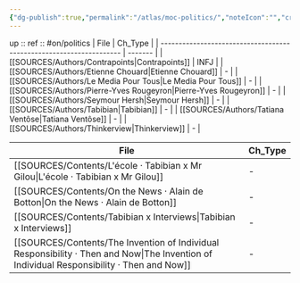 ```yaml
---
{"dg-publish":true,"permalink":"/atlas/moc-politics/","noteIcon":"","created":"2023-02-19T16:07:17.175+01:00","updated":"2023-04-08T01:11:45.931+02:00"}
---
```


up :: 
ref :: 
#on/politics 
| File                                                                | Ch_Type |
| ------------------------------------------------------------------- | ------- |
| [[SOURCES/Authors/Contrapoints\|Contrapoints]]                   | INFJ    |
| [[SOURCES/Authors/Etienne Chouard\|Etienne Chouard]]             | \-      |
| [[SOURCES/Authors/Le Media Pour Tous\|Le Media Pour Tous]]       | \-      |
| [[SOURCES/Authors/Pierre-Yves Rougeyron\|Pierre-Yves Rougeyron]] | \-      |
| [[SOURCES/Authors/Seymour Hersh\|Seymour Hersh]]                 | \-      |
| [[SOURCES/Authors/Tabibian\|Tabibian]]                           | \-      |
| [[SOURCES/Authors/Tatiana Ventôse\|Tatiana Ventôse]]             | \-      |
| [[SOURCES/Authors/Thinkerview\|Thinkerview]]                     | \-      |


| File                                                                                                                                         | Ch_Type |
| -------------------------------------------------------------------------------------------------------------------------------------------- | ------- |
| [[SOURCES/Contents/L'école · Tabibian x Mr Gilou\|L'école · Tabibian x Mr Gilou]]                                                         | \-      |
| [[SOURCES/Contents/On the News · Alain de Botton\|On the News · Alain de Botton]]                                                         | \-      |
| [[SOURCES/Contents/Tabibian x Interviews\|Tabibian x Interviews]]                                                                         | \-      |
| [[SOURCES/Contents/The Invention of Individual Responsibility · Then and Now\|The Invention of Individual Responsibility · Then and Now]] | \-      |
